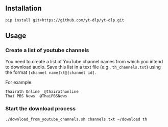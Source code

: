 ## Installation
```shell
pip install git+https://github.com/yt-dlp/yt-dlp.git
```

## Usage
### Create a list of youtube channels
You need to create a list of YouTube channel names from which you intend to download audio. Save this list in a text file (e.g., `th_channels.txt`) using the format `[channel name]\t@[channel id]`.

For example:
```
Thairath Online  @thairathonline
Thai PBS News  @ThaiPBSNews
```

### Start the download process
```
./download_from_youtube_channels.sh channels.txt ~/download th
```
